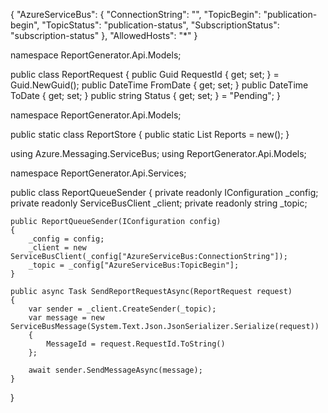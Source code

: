 {
  "AzureServiceBus": {
    "ConnectionString": "<Your Connection String>",
    "TopicBegin": "publication-begin",
    "TopicStatus": "publication-status",
    "SubscriptionStatus": "subscription-status"
  },
  "AllowedHosts": "*"
}

namespace ReportGenerator.Api.Models;

public class ReportRequest
{
    public Guid RequestId { get; set; } = Guid.NewGuid();
    public DateTime FromDate { get; set; }
    public DateTime ToDate { get; set; }
    public string Status { get; set; } = "Pending";
}

namespace ReportGenerator.Api.Models;

public static class ReportStore
{
    public static List<ReportRequest> Reports = new();
}

using Azure.Messaging.ServiceBus;
using ReportGenerator.Api.Models;

namespace ReportGenerator.Api.Services;

public class ReportQueueSender
{
    private readonly IConfiguration _config;
    private readonly ServiceBusClient _client;
    private readonly string _topic;

    public ReportQueueSender(IConfiguration config)
    {
        _config = config;
        _client = new ServiceBusClient(_config["AzureServiceBus:ConnectionString"]);
        _topic = _config["AzureServiceBus:TopicBegin"];
    }

    public async Task SendReportRequestAsync(ReportRequest request)
    {
        var sender = _client.CreateSender(_topic);
        var message = new ServiceBusMessage(System.Text.Json.JsonSerializer.Serialize(request))
        {
            MessageId = request.RequestId.ToString()
        };

        await sender.SendMessageAsync(message);
    }
}
